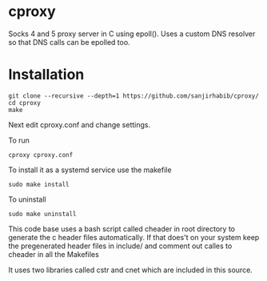 # cproxy
Socks 4 and 5 proxy server in C using epoll().
Uses a custom DNS resolver so that DNS calls can be epolled too.

# Installation
```
git clone --recursive --depth=1 https://github.com/sanjirhabib/cproxy/
cd cproxy
make
```

Next edit cproxy.conf and change settings.


To run
```
cproxy cproxy.conf
```

To install it as a systemd service use the makefile

```
sudo make install
```
To uninstall

```
sudo make uninstall
```

This code base uses a bash script called cheader in root directory
to generate the c header files automatically. If that does't on your system
keep the pregenerated header files in include/ and comment out calles to cheader
in all the Makefiles

It uses two libraries called cstr and cnet which are included in this source.
